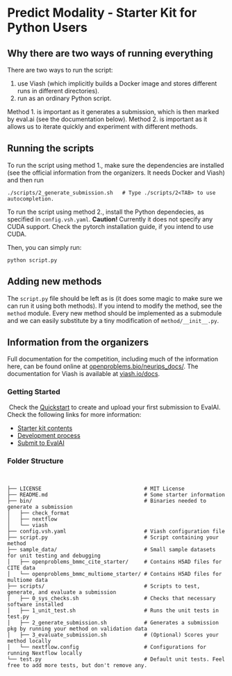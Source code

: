 # Predict Modality - Starter Kit for Python Users

## Why there are two ways of running everything
There are two ways to run the script:
  1. use Viash (which implicitly builds a Docker image and stores different runs in different directories).
  2. run as an ordinary Python script.

Method 1. is important as it generates a submission, which is then marked by eval.ai (see the documentation below).
Method 2. is important as it allows us to iterate quickly and experiment with different methods.  

## Running the scripts
To run the script using method 1., make sure the dependencies are installed (see the official information from the organizers. It needs Docker and Viash)
and then run
```
./scripts/2_generate_submission.sh   # Type ./scripts/2<TAB> to use autocompletion.
```

To run the script using method 2., install the Python dependecies, as specified in `config.vsh.yaml`.
**Caution!** Currently it does not specify any CUDA support. Check the pytorch installation guide, if you intend to use CUDA. 

Then, you can simply run:
```
python script.py
```

## Adding new methods
The `script.py` file should be left as is (it does some magic to make sure we can run it using both methods).
If you intend to modify the method, see the `method` module.
Every new method should be implemented as a submodule and we can easily substitute by a tiny modification of `method/__init__.py`.


## Information from the organizers

Full documentation for the competition, including much of the information here, can be found online 
at [openproblems.bio/neurips_docs/](https://openproblems.bio/neurips_docs/). The documentation for 
Viash is available at [viash.io/docs](https://viash.io/docs).
​
### Getting Started
​
Check the [Quickstart](https://openproblems.bio/neurips_docs/submission/quickstart/) to create and upload your first submission to EvalAI.
​
Check the following links for more information:
​
- [Starter kit contents](https://openproblems.bio/neurips_docs/submission/starter_kit_contents/)
- [Development process](https://openproblems.bio/neurips_docs/submission/development_process/)
- [Submit to EvalAI](https://eval.ai/web/challenges/challenge-page/1111/submission)
​
### Folder Structure
​
```
├── LICENSE                                 # MIT License
├── README.md                               # Some starter information
├── bin/                                    # Binaries needed to generate a submission
│   ├── check_format
│   ├── nextflow
│   └── viash
├── config.vsh.yaml                         # Viash configuration file
├── script.py                               # Script containing your method
├── sample_data/                            # Small sample datasets for unit testing and debugging
│   ├── openproblems_bmmc_cite_starter/     # Contains H5AD files for CITE data
│   └── openproblems_bmmc_multiome_starter/ # Contains H5AD files for multiome data
├── scripts/                                # Scripts to test, generate, and evaluate a submission
│   ├── 0_sys_checks.sh                     # Checks that necessary software installed
│   ├── 1_unit_test.sh                      # Runs the unit tests in test.py
│   ├── 2_generate_submission.sh            # Generates a submission pkg by running your method on validation data
│   ├── 3_evaluate_submission.sh            # (Optional) Scores your method locally
│   └── nextflow.config                     # Configurations for running Nextflow locally
└── test.py                                 # Default unit tests. Feel free to add more tests, but don't remove any.
```

